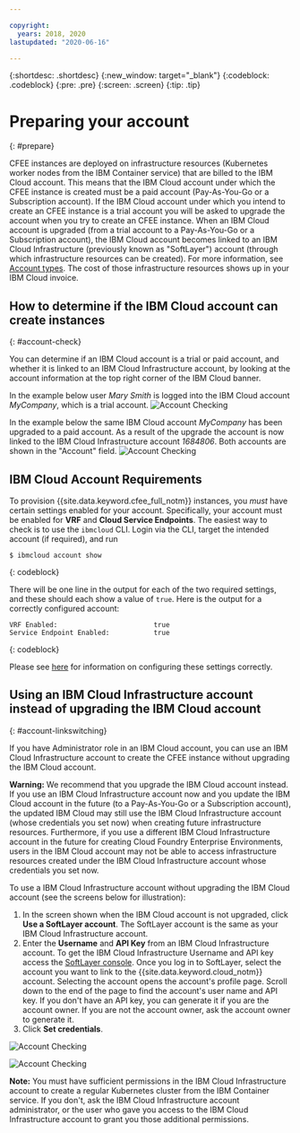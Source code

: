 ```yaml
---

copyright:
  years: 2018, 2020
lastupdated: "2020-06-16"

---
```


{:shortdesc: .shortdesc}
{:new_window: target="_blank"}
{:codeblock: .codeblock}
{:pre: .pre}
{:screen: .screen}
{:tip: .tip}

# Preparing your account
{: #prepare}

CFEE instances are deployed on infrastructure resources (Kubernetes worker nodes from the IBM Container service) that are billed to the IBM Cloud account. This means that the IBM Cloud account under which the CFEE instance is created must be a paid account (Pay-As-You-Go or a Subscription account).  If the IBM Cloud account under which you intend to create an CFEE instance is a trial account you will be asked to upgrade the account when you try to create an CFEE instance.  When an IBM Cloud account is upgraded (from a trial account to a Pay-As-You-Go or a Subscription account), the IBM Cloud account becomes linked to an IBM Cloud Infrastructure (previously known as "SoftLayer") account (through which infrastructure resources can be created). For more information, see [Account types](/docs/account/index.html#accounts). The cost of those infrastructure resources shows up in your IBM Cloud invoice.

## How to determine if the IBM Cloud account can create instances
{: #account-check}

You can determine if an IBM Cloud account is a trial or paid account, and whether it is linked to an IBM Cloud Infrastructure account, by looking at the account information at the top right corner of the IBM Cloud banner.  

In the example below user _Mary Smith_ is logged into the IBM Cloud account _MyCompany_, which is a trial account.
![Account Checking](img/AccountExample_1.png  "Screen cap that shows an IBM Cloud account not linked to a IBM Cloud Infrastructure (previously known as a SoftLayer) account")

In the example below the same IBM Cloud account _MyCompany_ has been upgraded to a paid account.  As a result of the upgrade the account is now linked to the IBM Cloud Infrastructure account _1684806_.  Both accounts are shown in the "Account" field.
![Account Checking](img/AccountExample_2.png  "Screen cap that shows an IBM Cloud account linked to an IBM Cloud Infrastructure  (previously known as a SoftLayer) account")

## IBM Cloud Account Requirements

To provision {{site.data.keyword.cfee_full_notm}} instances, you _must_ have certain settings enabled for your account.  Specifically, your account must be enabled for **VRF** and **Cloud Service Endpoints**.  The easiest way to check is to use the `ibmcloud` CLI.  Login via the CLI, target the intended account (if required), and run

```
$ ibmcloud account show
```
{: codeblock}

There will be one line in the output for each of the two required settings, and these should each show a value of `true`.  Here is the output for a correctly configured account:

```
VRF Enabled:                        true
Service Endpoint Enabled:           true
```
{: codeblock}

Please see [here](account?topic=account-vrf-service-endpoint) for information on configuring these settings correctly.

## Using an IBM Cloud Infrastructure account instead of upgrading the IBM Cloud account
{: #account-linkswitching}

If you have Administrator role in an IBM Cloud account, you can use an IBM Cloud Infrastructure account to create the CFEE instance without upgrading the IBM Cloud account.

**Warning:** We recommend that you upgrade the IBM Cloud account instead. If you use an IBM Cloud Infrastructure account now and you update the IBM Cloud account in the future (to a Pay-As-You-Go or a Subscription account), the updated IBM Cloud may still use the  IBM Cloud Infrastructure account (whose credentials you set now) when creating future infrastructure resources. Furthermore, if you use a different IBM Cloud Infrastructure account in the future for creating Cloud Foundry Enterprise Environments, users in the IBM Cloud account may not be able to access infrastructure resources created under the IBM Cloud Infrastructure account whose credentials you set now.

To use a IBM Cloud Infrastructure account without upgrading the IBM Cloud account (see the screens below for illustration):
1. In the screen shown when the IBM Cloud account is not upgraded, click **Use a SoftLayer account**. The SoftLayer account is the same as your IBM Cloud Infrastructure account.
2. Enter the **Username** and **API Key** from an IBM Cloud Infrastructure account. To get the IBM Cloud Infrastructure Username and API key access the [SoftLayer console](https://control.softlayer.com). Once you log in to SoftLayer, select the account you want to link to the {{site.data.keyword.cloud_notm}} account. Selecting the account opens the account's profile page. Scroll down to the end of the page to find the account's user name and API key. If you don't have an API key, you can generate it if you are the account owner. If you are not the account owner, ask the account owner to generate it.
3. Click **Set credentials**.

![Account Checking](img/UpgradeAccountPage_1.png  "Screen cap that highlights the hyperlinklink to use a SoftLayer account to create an CFEE instance")

![Account Checking](img/UpgradeAccountPage_2.png  "Screen cap that shows the parameters for using a SoftLayer account to create an CFEE instance")

**Note:** You must have sufficient permissions in the IBM Cloud Infrastructure account to create a regular Kubernetes cluster from the IBM Container service. If you don't, ask the IBM Cloud Infrastructure account administrator, or the user who gave you access to the IBM Cloud Infrastructure account to grant you those additional permissions.
